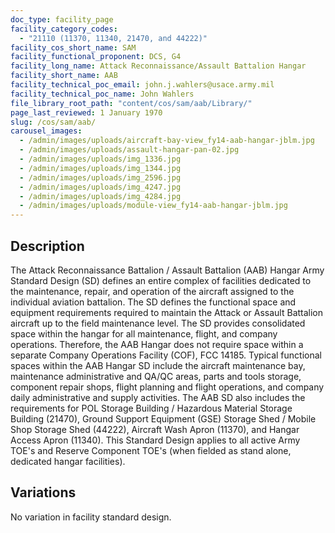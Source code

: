 ```yaml
---
doc_type: facility_page
facility_category_codes:
  - "21110 (11370, 11340, 21470, and 44222)"
facility_cos_short_name: SAM
facility_functional_proponent: DCS, G4
facility_long_name: Attack Reconnaissance/Assault Battalion Hangar
facility_short_name: AAB
facility_technical_poc_email: john.j.wahlers@usace.army.mil
facility_technical_poc_name: John Wahlers
file_library_root_path: "content/cos/sam/aab/Library/"
page_last_reviewed: 1 January 1970
slug: /cos/sam/aab/
carousel_images:
  - /admin/images/uploads/aircraft-bay-view_fy14-aab-hangar-jblm.jpg
  - /admin/images/uploads/assault-hangar-pan-02.jpg
  - /admin/images/uploads/img_1336.jpg
  - /admin/images/uploads/img_1344.jpg
  - /admin/images/uploads/img_2596.jpg
  - /admin/images/uploads/img_4247.jpg
  - /admin/images/uploads/img_4284.jpg
  - /admin/images/uploads/module-view_fy14-aab-hangar-jblm.jpg
---
```


## Description

The Attack Reconnaissance Battalion / Assault Battalion (AAB) Hangar Army Standard Design (SD) defines an entire complex of facilities dedicated to the maintenance, repair, and operation of the aircraft assigned to the individual aviation battalion. The SD defines the functional space and equipment requirements required to maintain the Attack or Assault Battalion aircraft up to the field maintenance level. The SD provides consolidated space within the hangar for all maintenance, flight, and company operations. Therefore, the AAB Hangar does not require space within a separate Company Operations Facility (COF), FCC 14185. Typical functional spaces within the AAB Hangar SD include the aircraft maintenance bay, maintenance administrative and QA/QC areas, parts and tools storage, component repair shops, flight planning and flight operations, and company daily administrative and supply activities. The AAB SD also includes the requirements for POL Storage Building / Hazardous Material Storage Building (21470), Ground Support Equipment (GSE) Storage Shed / Mobile Shop Storage Shed (44222), Aircraft Wash Apron (11370), and Hangar Access Apron (11340). This Standard Design applies to all active Army TOE's and Reserve Component TOE's (when fielded as stand alone, dedicated hangar facilities).

## Variations

No variation in facility standard design.
